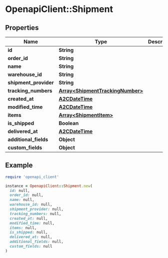 # OpenapiClient::Shipment

## Properties

| Name | Type | Description | Notes |
| ---- | ---- | ----------- | ----- |
| **id** | **String** |  | [optional] |
| **order_id** | **String** |  | [optional] |
| **name** | **String** |  | [optional] |
| **warehouse_id** | **String** |  | [optional] |
| **shipment_provider** | **String** |  | [optional] |
| **tracking_numbers** | [**Array&lt;ShipmentTrackingNumber&gt;**](ShipmentTrackingNumber.md) |  | [optional] |
| **created_at** | [**A2CDateTime**](A2CDateTime.md) |  | [optional] |
| **modified_time** | [**A2CDateTime**](A2CDateTime.md) |  | [optional] |
| **items** | [**Array&lt;ShipmentItem&gt;**](ShipmentItem.md) |  | [optional] |
| **is_shipped** | **Boolean** |  | [optional] |
| **delivered_at** | [**A2CDateTime**](A2CDateTime.md) |  | [optional] |
| **additional_fields** | **Object** |  | [optional] |
| **custom_fields** | **Object** |  | [optional] |

## Example

```ruby
require 'openapi_client'

instance = OpenapiClient::Shipment.new(
  id: null,
  order_id: null,
  name: null,
  warehouse_id: null,
  shipment_provider: null,
  tracking_numbers: null,
  created_at: null,
  modified_time: null,
  items: null,
  is_shipped: null,
  delivered_at: null,
  additional_fields: null,
  custom_fields: null
)
```

